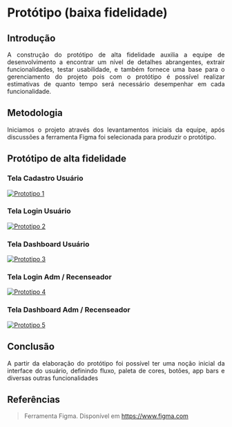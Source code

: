 # Protótipo (baixa fidelidade)
## Introdução
 
<p align = "justify">
A construção do protótipo de alta fidelidade auxilia a equipe de desenvolvimento a encontrar um nível de detalhes abrangentes, extrair funcionalidades, testar usabilidade, e também fornece uma base para o gerenciamento do projeto pois com o protótipo é possível realizar estimativas de quanto tempo será necessário desempenhar em cada funcionalidade.
</p>
 
## Metodologia
 
<p align = "justify">
Iniciamos o projeto através dos levantamentos iniciais da equipe, após discussões a ferramenta Figma foi selecionada para produzir o protótipo.
</p>
 
## Protótipo de alta fidelidade

### Tela Cadastro Usuário
[![Prototipo 1](../assets/Prototipo/Cadastro_Usuario.png)](../assets/Prototipo/Cadastro_Usuario.png)
 
### Tela Login Usuário
[![Prototipo 2](../assets/Prototipo/Login_Usuário.png)](../assets/Prototipo/Login_Usuário.png)
 
### Tela Dashboard Usuário
[![Prototipo 3](../assets/Prototipo/Dashboard_Usuário.png)](../assets/Prototipo/Dashboard_Usuário.png)
 
### Tela Login Adm / Recenseador
[![Prototipo 4](../assets/Prototipo/prototipo_4.png)](../assets/Prototipo/prototipo_4.png)
 
### Tela Dashboard Adm / Recenseador
[![Prototipo 5](../assets/Prototipo/prototipo_5.png)](../assets/Prototipo/prototipo_5.png)

## Conclusão
<p align = "justify">
A partir da elaboração do protótipo foi possível ter uma noção inicial da interface do usuário, definindo fluxo, paleta de cores, botões, app bars e diversas outras funcionalidades
</p>
 
## Referências
> Ferramenta Figma. Disponível em https://www.figma.com
